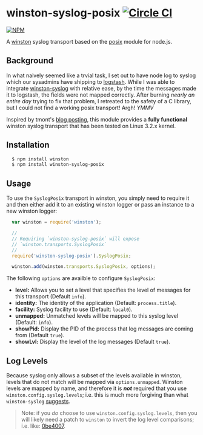 # winston-syslog-posix [![Circle CI](https://circleci.com/gh/lancespeelmon/winston-syslog-posix.svg?style=svg)](https://circleci.com/gh/lancespeelmon/winston-syslog-posix)
[![NPM](https://nodei.co/npm/winston-syslog-posix.png?stars=true)](https://nodei.co/npm/winston-syslog-posix/)

A [winston][0] syslog transport based on the [posix][1] module for node.js.

## Background

In what naively seemed like a trvial task, I set out to have node log to
syslog which our sysadmins have shipping to [logstash][2]. While I was able
to integrate [winston-syslog][3] with relative ease, by the time the messages
made it to logstash, the fields were not mapped correctly. After burning
_nearly an entire day_ trying to fix that problem, I retreated to the safety
of a C library, but I could not find a working posix transport! Argh! _YMMV_

Inspired by tmont's [blog posting][4], this module provides a **fully functional**
winston syslog transport that has been tested on Linux 3.2.x kernel.

## Installation

``` bash
  $ npm install winston
  $ npm install winston-syslog-posix
```

## Usage

To use the `SyslogPosix` transport in winston, you simply need to require it and
then either add it to an existing winston logger or pass an instance to a new
winston logger:

``` js
  var winston = require('winston');

  //
  // Requiring `winston-syslog-posix` will expose
  // `winston.transports.SyslogPosix`
  //
  require('winston-syslog-posix').SyslogPosix;

  winston.add(winston.transports.SyslogPosix, options);
```

The following `options` are availble to configure `SyslogPosix`:

* __level:__ Allows you to set a level that specifies the level of messages for this transport (Default `info`).
* __identity:__ The identity of the application (Default: `process.title`).
* __facility:__ Syslog facility to use (Default: `local0`).
* __unmapped:__ Unmatched levels will be mapped to this syslog level (Default: `info`).
* __showPid:__ Display the PID of the process that log messages are coming from (Default `true`).
* __showLvl:__ Display the level of the log messages (Default `true`).

## Log Levels

Because syslog only allows a subset of the levels available in winston, levels
that do not match will be mapped via `options.unmapped`.
Winston levels are mapped by name, and therefore it is _**not**_ required that
you use `winston.config.syslog.levels`; i.e. this is much more forgiving than
what `winston-syslog` [suggests][5].

> Note: if you _do_ choose to use `winston.config.syslog.levels`, then
> you will likely need a patch to `winston` to invert the log level comparisons;
> i.e. like: [0be4007][6].

[0]: https://www.npmjs.com/package/winston
[1]: https://www.npmjs.com/package/posix
[2]: http://logstash.net
[3]: https://github.com/winstonjs/winston-syslog
[4]: http://tmont.com/blargh/2013/12/writing-to-the-syslog-with-winston
[5]: https://github.com/winstonjs/winston-syslog#log-levels
[6]: https://github.com/lancespeelmon/winston/commit/0be4007009fc30a4fe780c0ed4146c81a6b3ac24
